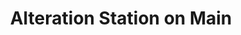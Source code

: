 ---
title: "Alteration Station on Main"
url: /klamath-falls/alteration-station-on-main/
shop: tailor
---
